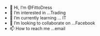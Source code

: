 - 👋 Hi, I’m @FittoDress
- 👀 I’m interested in ...Trading
- 🌱 I’m currently learning ... IT
- 💞️ I’m looking to collaborate on ...Facebook 
- 📫 How to reach me ...email

<!---
FittoDress/FittoDress is a ✨ special ✨ repository because its `README.md` (this file) appears on your GitHub profile.
You can click the Preview link to take a look at your changes.
--->
